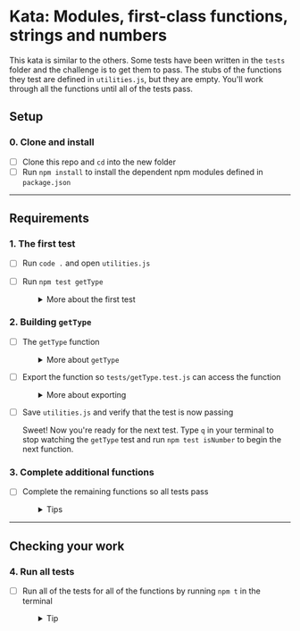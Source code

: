 # Kata: Modules, first-class functions, strings and numbers

This kata is similar to the others. Some tests have been written in the `tests` folder and the challenge is to get them to pass. The stubs of the functions they test are defined in `utilities.js`, but they are empty. You'll work through all the functions until all of the tests pass.

## Setup

### 0. Clone and install

- [ ] Clone this repo and `cd` into the new folder
- [ ] Run `npm install` to install the dependent npm modules defined in `package.json`

---
## Requirements

### 1. The first test

- [ ] Run `code .` and open `utilities.js`
- [ ] Run `npm test getType`
  <details style="padding-left: 2em">
    <summary>More about the first test</summary>
    
    This will run the first test, the `getType` function in `utilities.js`.

    You should see it is currently failing. Jest, the test framework we're using, is watching the relevant files so it will let us know as soon as we have the test passing.
  </details>

### 2. Building `getType`

- [ ] The `getType` function
  <details style="padding-left: 2em">
    <summary>More about <code>getType</code></summary>

    ```js
    function getType (thing) {
      return typeof thing
    }
    ```
  </details>

- [ ] Export the function so `tests/getType.test.js` can access the function
  <details style="padding-left: 2em">
    <summary>More about exporting</summary>
    
    Put this at the top of `utilities.js`:

    ```js
    module.exports = {
      getType: getType
    }
    ```
  </details>

- [ ] Save `utilities.js` and verify that the test is now passing

  Sweet! Now you're ready for the next test. Type `q` in your terminal to stop watching the `getType` test and run `npm test isNumber` to begin the next function.
  
### 3. Complete additional functions

- [ ] Complete the remaining functions so all tests pass
  <details style="padding-left: 2em">
    <summary>Tips</summary>
    
    - Don't forget to export each of the functions once you've implemented them
    - Be sure you understand how to use `typeof`
    - You are permitted &mdash; encouraged, even &mdash; to read the tests. Be aware that some of the tests use data defined in `./data/*.js`, so you may need to inspect those files to get a sense of the data being used
    - If you get stuck with `NaN`, you should know that 
      ```
      typeof NaN === 'number'
      ```
      Given that `NaN` stands for "not a number", that's not very intuitive is it? Well, [here is an explanation](http://stackoverflow.com/questions/2801601/why-does-typeof-nan-return-number). Also, the `isNaN` functions is a great way to check if a value is `NaN`, but be careful because 
      ```
      isNaN('a non-number string') === true
      ```
  </details>

---
## Checking your work

### 4. Run all tests

- [ ] Run all of the tests for all of the functions by running `npm t` in the terminal
  <details style="padding-left: 2em">
    <summary>Tip</summary>

    `npm t` is a shorthand version of `npm test`. It runs all tests that can be detected by the testing tools.

    - `npm t tests` would run all tests in the `/tests/` directory
  </details>

